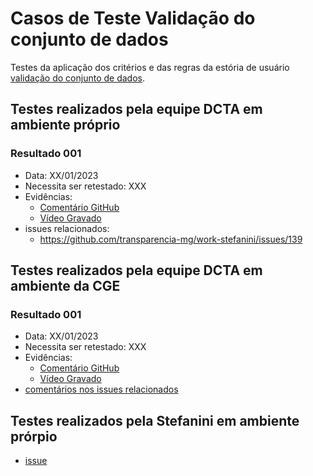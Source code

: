 # Casos de Teste Validação do conjunto de dados

Testes da aplicação dos critérios e das regras da estória de usuário [validação do conjunto de dados](../../estorias_de_usuarios/07_validacao_de_dados_do_conjunto).

## Testes realizados pela equipe DCTA em ambiente próprio 

### Resultado 001
- Data: XX/01/2023
- Necessita ser retestado: XXX
- Evidências:
  - [Comentário GitHub]()
  - [Vídeo Gravado]()
- issues relacionados:
  - https://github.com/transparencia-mg/work-stefanini/issues/139

## Testes realizados pela equipe DCTA em ambiente da CGE 

### Resultado 001
- Data: XX/01/2023
- Necessita ser retestado: XXX
- Evidências:
  - [Comentário GitHub]()
  - [Vídeo Gravado]()
- [comentários nos issues relacionados](https://github.com/transparencia-mg/work-stefanini/issues/132)

## Testes realizados pela Stefanini em ambiente prórpio

- [issue](https://github.com/transparencia-mg/work-stefanini/issues/139)

